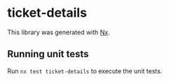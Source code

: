 # ticket-details

This library was generated with [Nx](https://nx.dev).

## Running unit tests

Run `nx test ticket-details` to execute the unit tests.
